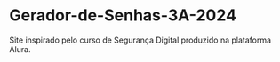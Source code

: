 # Gerador-de-Senhas-3A-2024
Site inspirado pelo curso de Segurança Digital produzido na plataforma Alura.
